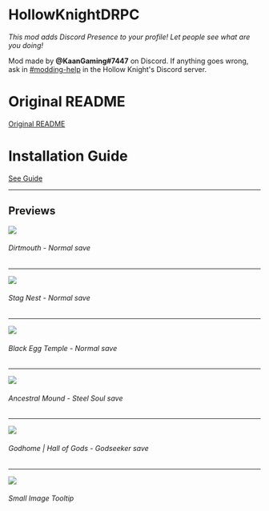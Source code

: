 # HollowKnightDRPC

*This mod adds Discord Presence to your profile! Let people see what are you doing!*

Mod made by __@KaanGaming#7447__ on Discord.
If anything goes wrong, ask in [#modding-help](https://discord.com/channels/283467363729408000/462200562620825600) in the Hollow Knight's Discord server.

# Original README

[Original README](https://github.com/KaanGaming/HollowKnightDRPC/blob/main/ModInstallerReadme.txt)

# Installation Guide

[See Guide](https://kaangaming.github.io/HollowKnightDRPC/guide/Guide.html)

---

## Previews

![](https://i.ibb.co/0n08pWj/prev1.png)
###### Dirtmouth - Normal save
---
![](https://i.ibb.co/7z2Yr5C/prev2.png)
###### Stag Nest - Normal save
---
![](https://i.ibb.co/9rYZJ3K/prev3.png)
###### Black Egg Temple - Normal save
---
![](https://i.ibb.co/Z6XXTsF/prev4.png)
###### Ancestral Mound - Steel Soul save
---
![](https://i.ibb.co/Zc1FhMG/prev5.png)
###### Godhome | Hall of Gods - Godseeker save
---
![](https://i.ibb.co/6txKTkq/prev6.png)
###### Small Image Tooltip
